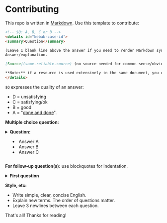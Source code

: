 # Contributing

This repo is written in [Markdown](https://docs.github.com/en/get-started/writing-on-github/getting-started-with-writing-and-formatting-on-github/basic-writing-and-formatting-syntax). Use this template to contribute:

```markdown
<!-- $Q: A, B, C or D -->
<details id="kebab-case-id">
<summary>Question</summary>

(Leave 1 blank line above the answer if you need to render Markdown syntax)
Answer/explanation.

[Source](some.reliable.source) (no source needed for common sense/obvious stuff)

**Note:** if a resource is used extensively in the same document, you can put it at the bottom of the page in a **References** h2.
</details>
```

`$Q` expresses the quality of an answer:
- D = unsatisfying
- C = satisfying/ok
- B = good
- A = "[done and done](https://en.wiktionary.org/wiki/done_and_done)".


**Multiple choice question:**

<!-- $Q:X -->
<details id="id">
<summary><b>Question:</b>
  <ul>
    <li>Answer A</li>
    <li>Answer B</li>
    <li>Answer C</li>
  </ul>
</summary>
Answer C
</details>


**For follow-up question(s):** use blockquotes for indentation.

<!-- $Q:X -->
<details id="id">
<summary><b>First question</b></summary>

Answer

<blockquote>
<details><summary id="sub-id-1">Follow-up question</summary>

Answer
</details>

<details><summary id="sub-id-2">Follow-up question</summary>
Answer
</details>
</blockquote>

</details>

**Style, etc:**
- Write simple, clear, concise English.
- Explain new terms. The order of questions matter.
- Leave 3 newlines between each question.

That's all! Thanks for reading!
